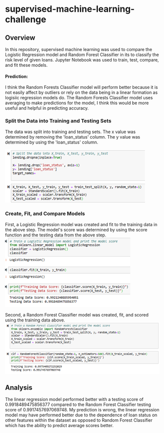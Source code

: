 # supervised-machine-learning-challenge

## Overview 

In this repository, supervised machine learning was used to compare the Logistic Regression model and Random Forest Classifier in its to classify the risk level of given loans. Jupyter Notebook was used to train, test, compare, and fit these models. 

#### Prediction:
I think the Random Forests Classifier model will perform better because it is not easily affect by outliers or rely on the data being in a linear formation as logisiic regression models do. The Random Forests Classifier model uses averaging to make predictions for the model, I think this would be more useful and helpful in predicting accuracy. 

### Split the Data into Training and Testing Sets
The data was split into training and testing sets. The x value was determined by removing the 'loan_status' column. The y value was determined by using the 'loan_status' column. 

![](Images/split_train_test.png)

### Create, Fit, and Compare Models
First, a Logistic Regression model was created and fit to the training data in the above step. The model's score was determined by using the score function and the testing data from the above step. 
![](Images/logistic_model.png)

Second, a Random Forest Classifier model was created, fit, and scored using the training data above.
![](Images/rfm_model.png)

## Analysis 
The linear regression model performed better with a testing score of 0.9918489475856377 compared to the Random Forest Classifier testing score of 0.9917457697069748. My prediction is wrong, the linear regression model may have performed better due to the dependence of loan status on other features within the dataset as opposed to Random Forest Classifier which has the ability to predict average scores better.  